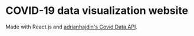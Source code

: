 # COVID-19 data visualization website

Made with React.js and [adrianhajdin's Covid Data API](https://github.com/adrianhajdin/project_corona_tracker).
